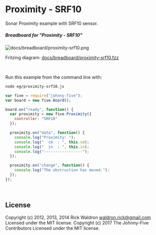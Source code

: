 <!--remove-start-->

# Proximity - SRF10

<!--remove-end-->


Sonar Proximity example with SRF10 sensor.





##### Breadboard for "Proximity - SRF10"



![docs/breadboard/proximity-srf10.png](breadboard/proximity-srf10.png)<br>

Fritzing diagram: [docs/breadboard/proximity-srf10.fzz](breadboard/proximity-srf10.fzz)

&nbsp;




Run this example from the command line with:
```bash
node eg/proximity-srf10.js
```


```javascript
var five = require("johnny-five");
var board = new five.Board();

board.on("ready", function() {
  var proximity = new five.Proximity({
    controller: "SRF10"
  });

  proximity.on("data", function() {
    console.log("Proximity: ");
    console.log("  cm  : ", this.cm);
    console.log("  in  : ", this.in);
    console.log("-----------------");
  });

  proximity.on("change", function() {
    console.log("The obstruction has moved.");
  });
});

```








&nbsp;

<!--remove-start-->

## License
Copyright (c) 2012, 2013, 2014 Rick Waldron <waldron.rick@gmail.com>
Licensed under the MIT license.
Copyright (c) 2017 The Johnny-Five Contributors
Licensed under the MIT license.

<!--remove-end-->
